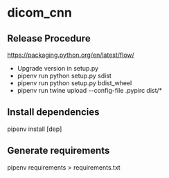 # dicom_cnn

## Release Procedure

https://packaging.python.org/en/latest/flow/

- Upgrade version in setup.py  
- pipenv run python setup.py sdist  
- pipenv run python setup.py bdist_wheel  
- pipenv run twine upload --config-file .pypirc dist/*  

## Install dependencies
pipenv install [dep]

## Generate requirements
pipenv requirements > requirements.txt
